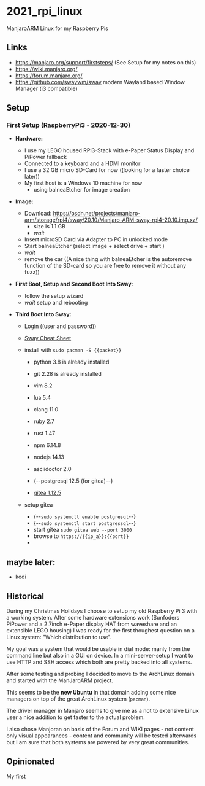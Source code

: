 # 2021_rpi_linux
ManjaroARM Linux for my Raspberry Pis

## Links

- https://manjaro.org/support/firststeps/ (See Setup for my notes on this)
- https://wiki.manjaro.org/
- https://forum.manjaro.org/
- https://github.com/swaywm/sway modern Wayland based Window Manager (i3 compatible)

## Setup

### First Setup (RaspberryPi3 - 2020-12-30)

- **Hardware:**
  - I use my LEGO housed RPi3-Stack with e-Paper Status Display and PiPower fallback
  - Connected to a keyboard and a HDMI monitor
  - I use a 32 GB micro SD-Card for now ((looking for a faster choice later))
  - My first host is a Windows 10 machine for now 
    - using balneaEtcher for image creation
- **Image:**
  - Download: https://osdn.net/projects/manjaro-arm/storage/rpi4/sway/20.10/Manjaro-ARM-sway-rpi4-20.10.img.xz/
    - size is 1.1 GB 
    - _wait_
  - Insert microSD Card via Adapter to PC in unlocked mode
  - Start balneaEtcher (select image + select drive + start )
  - _wait_ 
  - remove the car ((A nice thing with balneaEtcher is the autoremove function of the SD-card so you are free to remove it without any fuzz))
 - **First Boot, Setup and Second Boot Into Sway:**
   - follow the setup wizard
   - _wait_ setup and rebooting
   
 - **Third Boot Into Sway:**
   - Login ((user and password))
   - [Sway Cheat Sheet](https://depau.github.io/sway-cheatsheet/)
   
   - install with `sudo pacman -S {{packet}}`
     - python 3.8 is already installed
     - git 2.28 is already installed
     - vim 8.2
     - lua 5.4
     - clang 11.0
     - ruby 2.7
     - rust 1.47
     - npm 6.14.8
     - nodejs 14.13   
     - asciidoctor 2.0
   
     - {--postgresql 12.5 (for gitea)--}
     - [gitea 1.12.5](https://docs.gitea.io/en-us/command-line/)
     
   - setup gitea
     - {--`sudo systemctl enable postgresql`--}
     - {--`sudo systemctl start postgressql`--}
     - start gitea `sudo gitea web --port 3000` 
     - browse to `https://{{ip_a}}:{{port}}` 
     -
   
## maybe later:   
   - kodi
   
## Historical

During my Christmas Holidays I choose to setup my old Raspberry Pi 3 with a working system.
After some hardware extensions work (Sunfoders PiPower and a 2.7inch e-Paper display HAT from waveshare and an extensible LEGO housing) I was ready for the first thoughest question on a Linux system: "Which distribution to use". 

My goal was a system that would be usable in dial mode: manly from the command line but also in a GUI on device.
In a mini-server-setup I want to use HTTP and SSH access which both are pretty backed into all systems.

After some testing and probing I decided to move to the ArchLinux domain and started with the ManJaroARM project.

This seems to be the **new Ubuntu** in that domain adding some nice managers on top of the great ArchLinux system (`pacman`).

The driver manager in Manjaro seems to give me as a not to extensive Linux user a nice addition to get faster to the actual problem.

I also chose Manjoran on basis of the Forum and WIKI pages - not content only visual appearances - content and community will be tested afterwards but I am sure that both systems are powered by very great communities.

## Opinionated

My first 
